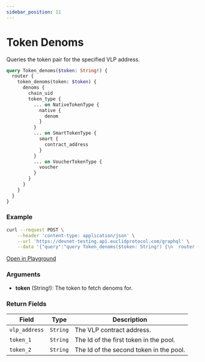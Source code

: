 ```yaml
---
sidebar_position: 11
---
```

# Token Denoms
Queries the token pair for the specified VLP address. 

```graphql
query Token_denoms($token: String!) {
  router {
    token_denoms(token: $token) {
      denoms {
        chain_uid
        token_type {
          ... on NativeTokenType {
            native {
              denom
            }
          }
          ... on SmartTokenType {
            smart {
              contract_address
            }
          }
          ... on VoucherTokenType {
            voucher
          }
        }
      }
    }
  }
}
```

### Example

```bash
curl --request POST \
    --header 'content-type: application/json' \
    --url 'https://devnet-testing.api.euclidprotocol.com/graphql' \
    --data '{"query":"query Token_denoms($token: String!) {\n  router {\n    token_denoms(token: $token) {\n      denoms {\n        chain_uid\n        token_type {\n          ... on NativeTokenType {\n            native {\n              denom\n            }\n          }\n          ... on SmartTokenType {\n            smart {\n              contract_address\n            }\n          }\n          ... on VoucherTokenType {\n            voucher\n          }\n        }\n      }\n    }\n  }\n}","variables":{"token":"usdt"}}'

```

[Open in Playground](https://devnet-testing.api.euclidprotocol.com/?explorerURLState=N4IgJg9gxgrgtgUwHYBcQC4QEcYIE4CeABACoQDWyA%2BmMhHAM4AUAJChcukQMop4CWSAOYBCAJRFgAHSREieCDBT5JMuXPaUkNOoyabORNhyQTps9XNpJ6DVRctyoACwCGgqjH5g1jjSaoUAgAHBHs-SwA6aKIIWQA5VxR%2BADcEMi0SELDzCMckJNSc3zzLEtKAX3K-KocI6MjY2W44VzwUDOQs0PDSuQZW9t6%2BuWqI2r6J0oamogA1RRd8TqRu4rq8lMXnfDHLKZqxg6Ip2oqQCqA)

### Arguments

- **token** (String!): The token to fetch denoms for.


### Return Fields

| **Field**                  | **Type**   | **Description**                                             |
|------------------------|--------|---------------------------------------------------------|
| `vlp_address`            | `String` | The VLP contract address.                       |
| `token_1`                | `String` | The Id of the first token in the pool.            |
| `token_2`                | `String` | The Id of the second token in the pool.            |
